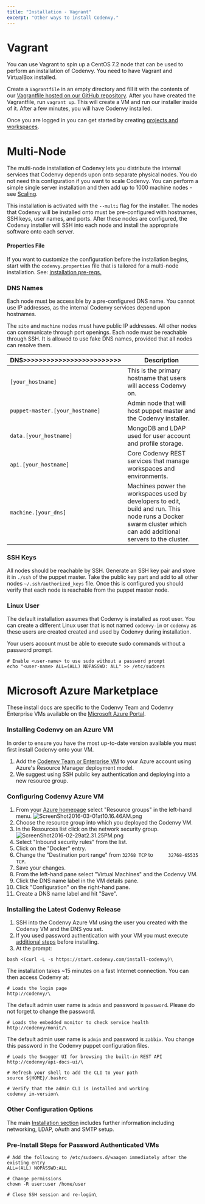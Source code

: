 ```yaml
---
title: "Installation - Vagrant"
excerpt: "Other ways to install Codenvy."
---
```

# Vagrant  
You can use Vagrant to spin up a CentOS 7.2 node that can be used to perform an installation of Codenvy.  You need to have Vagrant and VirtualBox installed. 

Create a `Vagrantfile` in an empty directory and fill it with the contents of our [Vagrantfile hosted on our GitHub repository](https://github.com/codenvy/codenvy/blob/master/Vagrantfile). After you have created the Vagrantfile, run `vagrant up`. This will create a VM and run our installer inside of it. After a few minutes, you will have Codenvy installed.

Once you are logged in you can get started by creating [projects and workspaces](http://codenvy.readme.io/v4.0/docs/installation-getting-started#3-create-workspaces-and-projects).
# Multi-Node  
The multi-node installation of Codenvy lets you distribute the internal services that Codenvy depends upon onto separate physical nodes. You do not need this configuration if you want to scale Codenvy. You can perform a simple single server installation and then add up to 1000 machine nodes - see [Scaling](doc:scaling).

This installation is activated with the `--multi` flag for the installer. The nodes that Codenvy will be installed onto must be pre-configured with hostnames, SSH keys, user names, and ports. After these nodes are configured, the Codenvy installer will SSH into each node and install the appropriate software onto each server.
#### Properties File
If you want to customize the configuration before the installation begins, start with the `codenvy.properties` file that is tailored for a multi-node installation.  See: [installation pre-reqs.](https://codenvy.readme.io/v4.0/docs/installation?#installation)  

### DNS Names
Each node must be accessible by a pre-configured DNS name. You cannot use IP addresses, as the internal Codenvy services depend upon hostnames. 

The `site` and `machine` nodes must have public IP addresses.  All other nodes can communicate through port openings.  Each node must be reachable through SSH.  It is allowed to use fake DNS names, provided that all nodes can resolve them. 

| DNS>>>>>>>>>>>>>>>>>>>>>>>>>   | Description   
| --- | --- 
| `[your_hostname]`   | This is the primary hostname that users will access Codenvy on.   
| `puppet-master.[your_hostname]`   | Admin node that will host puppet master and the Codenvy installer.   
| `data.[your_hostname]`   | MongoDB and LDAP used for user account and profile storage.   
| `api.[your_hostname]`   | Core Codenvy REST services that manage workspaces and environments.   
| `machine.[your_dns]`   | Machines power the workspaces used by developers to edit, build and run. This node runs a Docker swarm cluster which can add additional servers to the cluster.   

### SSH Keys
All nodes should be reachable by SSH. Generate an SSH key pair and store it in `./ssh` of the puppet master. Take the public key part and add to all other nodes `~/.ssh/authorized_keys` file.  Once this is configured you should verify that each node is reachable from the puppet master node.

### Linux User
The default installation assumes that Codenvy is installed as root user. You can create a different Linux user that is not named `codenvy-im` or `codenvy` as these users are created created and used by Codenvy during installation.

Your users account must be able to execute sudo commands without a password prompt.  
```shell  
# Enable <user-name> to use sudo without a password prompt
echo "<user-name> ALL=(ALL) NOPASSWD: ALL" >> /etc/sudoers
```

# Microsoft Azure Marketplace  
These install docs are specific to the Codenvy Team and Codenvy Enterprise VMs available on the [Microsoft Azure Portal](https://azure.microsoft.com/en-us/marketplace/partners/codenvy/codenvy-on-prem/).

### Installing Codenvy on an Azure VM
In order to ensure you have the most up-to-date version available you must first install Codenvy onto your VM.
1. Add the [Codenvy Team or Enterprise VM](https://azure.microsoft.com/en-us/marketplace/partners/codenvy/codenvy-on-prem/) to your Azure account using Azure's Resource Manager deployment model.
2. We suggest using SSH public key authentication and deploying into a new resource group.

### Configuring Codenvy Azure VM
1. From your [Azure homepage](https://portal.azure.com/) select "Resource groups" in the left-hand menu.
![ScreenShot2016-03-01at10.16.46AM.png](/images/ScreenShot2016-03-01at10.16.46AM.png)
2. Choose the resource group into which you deployed the Codenvy VM.
3. In the Resources list click on the network security group.
![ScreenShot2016-02-29at2.31.25PM.png](/images/ScreenShot2016-02-29at2.31.25PM.png)
4. Select "Inbound security rules" from the list.
5. Click on the "Docker" entry.
6. Change the "Destination port range" from `32768 TCP` to `	
32768-65535 TCP`.
7. Save your changes.
8. From the left-hand pane select "Virtual Machines" and the Codenvy VM.
9. Click the DNS name label in the VM details pane.
10. Click "Configuration" on the right-hand pane.
11. Create a DNS name label and hit "Save".

### Installing the Latest Codenvy Release
1. SSH into the Codenvy Azure VM using the user you created with the Codenvy VM and the DNS you set.
2. If you used password authentication with your VM you must execute [additional steps](http://codenvy.readme.io/v4.0/docs/installation-other#section-pre-install-steps-for-password-authenticated-vms) before installing.
3. At the prompt:
```shell  
bash <(curl -L -s https://start.codenvy.com/install-codenvy)\
```
The installation takes ~15 minutes on a fast Internet connection. You can then access Codenvy at:
```http  
# Loads the login page
http://codenvy/\
```
The default admin user name is `admin` and password is `password`.  Please do not forget to change the password.
```http  
# Loads the embedded monitor to check service health
http://codenvy/monit/\
```
The default admin user name is `admin` and password is `zabbix`. You change this password in the Codenvy puppet configuration files.
```http  
# Loads the Swagger UI for browsing the built-in REST API
http://codenvy/api-docs-ui/\
```

```shell  
# Refresh your shell to add the CLI to your path
source ${HOME}/.bashrc

# Verify that the admin CLI is installed and working
codenvy im-version\
```
### Other Configuration Options
The main [Installation section](http://codenvy.readme.io/docs/installation#installation) includes further information including networking, LDAP, oAuth and SMTP setup.

### Pre-Install Steps for Password Authenticated VMs
```shell  
# Add the following to /etc/sudoers.d/waagen immediately after the existing entry
ALL=(ALL) NOPASSWD:ALL

# Change permissions
chown -R user:user /home/user

# Close SSH session and re-login\
```
